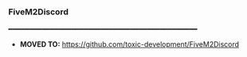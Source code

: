 ### FiveM2Discord
━━━━━━━━━━━━━━━━━━━━━━━━━━━━━━━━━━━━━━━━━━━━━

 - **MOVED TO:** https://github.com/toxic-development/FiveM2Discord
